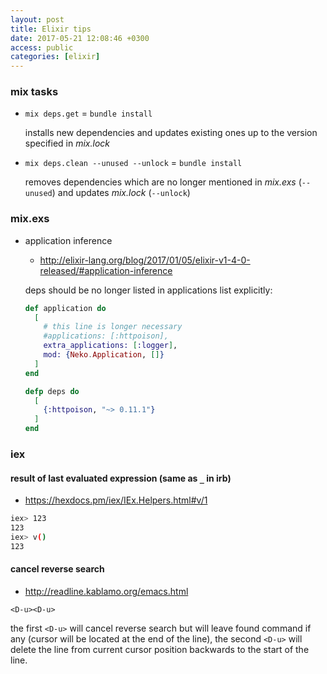 ```yaml
---
layout: post
title: Elixir tips
date: 2017-05-21 12:08:46 +0300
access: public
categories: [elixir]
---
```


<!-- more -->

### mix tasks

- `mix deps.get` = `bundle install`

  installs new dependencies and updates existing ones up to the version
  specified in _mix.lock_

- `mix deps.clean --unused --unlock` = `bundle install`

  removes dependencies which are no longer mentioned in _mix.exs_
  (`--unused`) and updates _mix.lock_ (`--unlock`)

### mix.exs

- application inference

  - <http://elixir-lang.org/blog/2017/01/05/elixir-v1-4-0-released/#application-inference>

  deps should be no longer listed in applications list explicitly:

  ```elixir
  def application do
    [
      # this line is longer necessary
      #applications: [:httpoison],
      extra_applications: [:logger],
      mod: {Neko.Application, []}
    ]
  end

  defp deps do
    [
      {:httpoison, "~> 0.11.1"}
    ]
  end
  ```

### iex

#### result of last evaluated expression (same as `_` in irb)

- <https://hexdocs.pm/iex/IEx.Helpers.html#v/1>

```sh
iex> 123
123
iex> v()
123
```

#### cancel reverse search

- <http://readline.kablamo.org/emacs.html>

`<D-u><D-u>`

the first `<D-u>` will cancel reverse search but will leave found command if
any (cursor will be located at the end of the line), the second `<D-u>` will
delete the line from current cursor position backwards to the start of the line.
